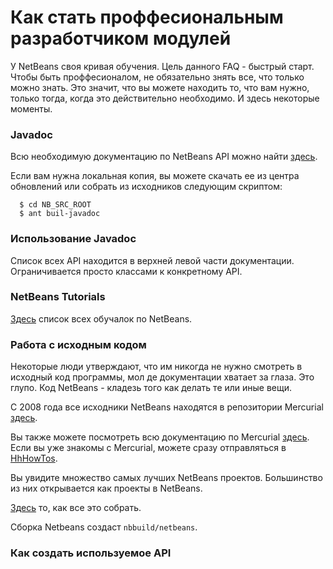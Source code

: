 # Как стать проффесиональным разработчиком модулей

У NetBeans своя кривая обучения. Цель данного FAQ - быстрый старт. Чтобы быть проффесионалом, не обязательно знять все, что только можно знать. Это значит, что вы можете находить то, что вам нужно, только тогда, когда это действительно необходимо. И здесь некоторые моменты.

  
### Javadoc
  Всю необходимую документацию по NetBeans API можно найти [здесь](http://bits.netbeans.org/dev/javadoc/index.html).
  
  Если вам нужна локальная копия, вы можете скачать ее из центра обновлений или собрать из исходников следующим скриптом:
  ```
    $ cd NB_SRC_ROOT
    $ ant buil-javadoc
  ```
 
### Использование Javadoc
 Список всех API находится в верхней левой части документации. Ограничивается просто классами к конкретному API. 
 

###  NetBeans Tutorials
 [Здесь](https://netbeans.org/kb/trails/platform.html) список всех обучалок по NetBeans.
 
 
### Работа с исходным кодом
 Некоторые люди утверждают, что им никогда не нужно смотреть в исходный код программы, мол де документации хватает за глаза. Это глупо. Код NetBeans - кладезь того как делать те или иные вещи.
 
 С 2008 года все исходники NetBeans находятся в репозитории  Mercurial [здесь](hg.netbeans.org).
 
 Вы также можете посмотреть всю документацию по Mercurial [здесь](http://deadlock.netbeans.org/hudson/job/faqsuck/lastSuccessfulBuild/artifact/other/faqsuck/build/faq.html#HgMigrationDocs). Если вы уже знакомы c Mercurial, можете сразу отправляться в [HhHowTos](http://deadlock.netbeans.org/hudson/job/faqsuck/lastSuccessfulBuild/artifact/other/faqsuck/build/faq.html#HgHowTos). 
 
 Вы увидите множество самых лучших NetBeans проектов. Большинство из них открывается как проекты в  NetBeans.
 
 [Здесь](http://deadlock.netbeans.org/hudson/job/faqsuck/lastSuccessfulBuild/artifact/other/faqsuck/build/faq.html#HgHowTos#Doing_your_first_build) то, как все это собрать.
 
 Сборка Netbeans создаст ```nbbuild/netbeans```.
 
 
 ### Как создать используемое API
 
 
 
 